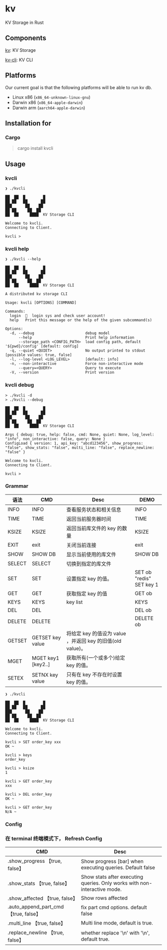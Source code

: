 # kv
KV Storage in Rust

## Components
[kv](./kv): KV Storage

[kv-cli](./kv-cli): KV CLI

## Platforms

Our current goal is that the following platforms will be able to run kv db.

* Linux x86 (`x86_64-unknown-linux-gnu`)
* Darwin x86 (`x86_64-apple-darwin`)
* Darwin arm (`aarch64-apple-darwin`)


## Installation for
### Cargo
> cargo install kvcli

## Usage

### kvcli
```doc
❯ ./kvcli

██  ██  █        █
██ ██   ██      ██
███      ██    ██
██ ██     ██  ██
██  ██     ████  KV Storage CLI

Welcome to kvcli.
Connecting to Client.

kvcli > 
```

### kvcli help
```doc
❯ ./kvcli --help

██  ██  █        █
██ ██   ██      ██
███      ██    ██
██ ██     ██  ██
██  ██     ████  KV Storage CLI

A distributed kv storage CLI

Usage: kvcli [OPTIONS] [COMMAND]

Commands:
  login  👤  login sys and check user account!
  help   Print this message or the help of the given subcommand(s)

Options:
  -d, --debug                       debug model
      --help                        Print help information
      --storage_path <CONFIG_PATH>  load config path, default '${pwd}/config' [default: config]
  -q, --quiet <QUIET>               No output printed to stdout [possible values: true, false]
  -l, --log-level <LOG_LEVEL>       [default: info]
  -n, --non-interactive             Force non-interactive mode
      --query=<QUERY>               Query to execute
  -V, --version                     Print version
```

### kvcli debug

```doc
> ./kvcli -d
> ./kvcli --debug

██  ██  █        █
██ ██   ██      ██
███      ██    ██
██ ██     ██  ██
██  ██     ████  KV Storage CLI

Args { debug: true, help: false, cmd: None, quiet: None, log_level: "info", non_interactive: false, query: None }
ConfigLoad { version: 1, api_key: "abcd123456", show_progress: "false", show_stats: "false", multi_line: "false", replace_newline: "false" }

Welcome to kvcli.
Connecting to Client.

kvcli > 
```

### Grammar

| 语法     | CMD                | Desc                                        | DEMO                           |
|--------|--------------------|---------------------------------------------|--------------------------------|
| INFO   | INFO               | 查看服务状态和相关信息                                 | INFO                           |
| TIME   | TIME               | 返回当前服务器时间                                   | TIME                           |
| KSIZE  | KSIZE              | 返回当前库文件的 key 的数量                            | KSIZE                          |
| EXIT   | exit               | 关闭当前连接                                      | exit                           |
| SHOW   | SHOW DB            | 显示当前使用的库文件                                  | SHOW DB                        |
| SELECT | SELECT <db>        | 切换到指定的库文件                                   |                                |
| SET    | SET <KEY> <VALUE>  | 设置指定 key 的值。                                | SET ob "redis" <br/> SET key 1 |
| GET    | GET <KEY>          | 获取指定 key 的值                                 | GET ob                         |
| KEYS   | KEYS               | key list                                    | KEYS                           |
| DEL    | DEL <KEY>          |                                             | DEL ob                         |
| DELETE | DELETE <KEY>       |                                             | DELETE ob                      |
| GETSET | GETSET key value   | 将给定 key 的值设为 value ，并返回 key 的旧值(old value)。 |                                |
| MGET   | MGET key1 [key2..] | 获取所有(一个或多个)给定 key 的值。                       |                                |
| SETEX  | SETNX key value    | 只有在 key 不存在时设置 key 的值。                      |                                |


```doc
❯ ./kvcli

██  ██  █        █
██ ██   ██      ██
███      ██    ██
██ ██     ██  ██
██  ██     ████  KV Storage CLI

Welcome to kvcli.
Connecting to Client.

kvcli > SET order_key xxx
OK ~

kvcli > keys
order_key

kvcli > ksize
1

kvcli > GET order_key
xxx

kvcli > DEL order_key
OK ~

kvcli > GET order_key
N/A ~

```

### Config

### 在 terminal 终端模式下， Refresh Config
| CMD                               | Desc                                        |
|-----------------------------------|---------------------------------------------|
| .show_progress 【true, false】      | Show progress [bar] when executing queries.  Default false   |
| .show_stats 【true, false】 | Show stats after executing queries.  Only works with non-interactive mode.  |
| .show_affected 【true, false】 | Show rows affected |
| .auto_append_part_cmd 【true, false】 | fix part cmd options. default false  |
| .multi_line 【true, false】 | Multi line mode, default is true. |
| .replace_newline 【true, false】 | whether replace '\n' with '\\n', default true. |